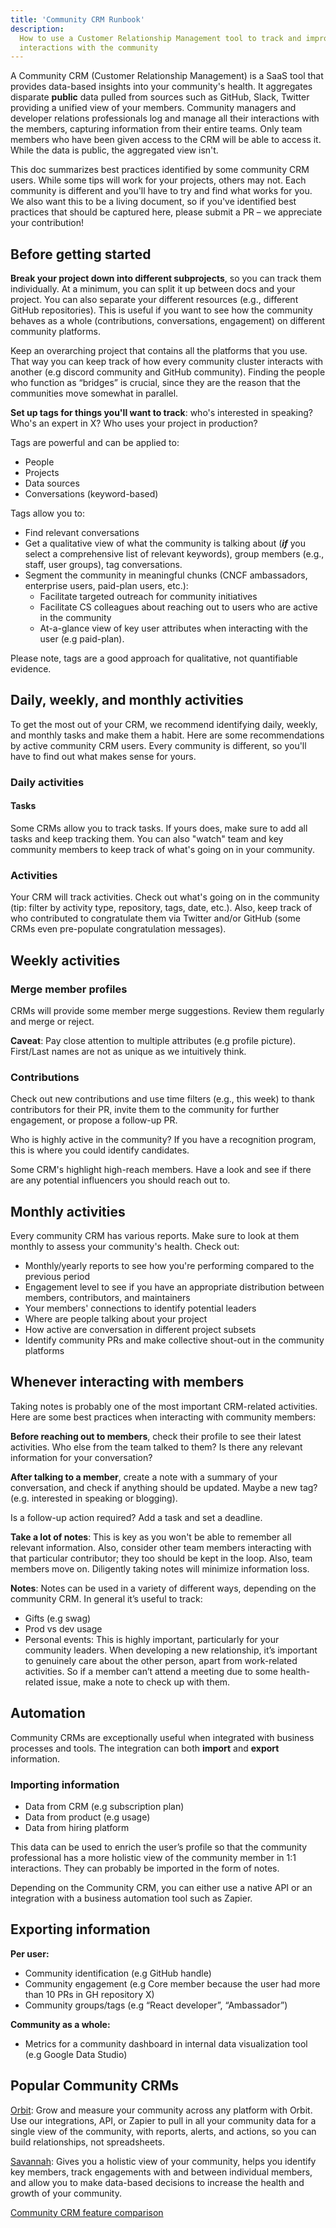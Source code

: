 ```yaml
---
title: 'Community CRM Runbook'
description:
  How to use a Customer Relationship Management tool to track and improve your
  interactions with the community
---
```


A Community CRM (Customer Relationship Management) is a SaaS tool that provides
data-based insights into your community's health. It aggregates disparate
**public** data pulled from sources such as GitHub, Slack, Twitter providing a
unified view of your members. Community managers and developer relations
professionals log and manage all their interactions with the members, capturing
information from their entire teams. Only team members who have been given
access to the CRM will be able to access it. While the data is public, the
aggregated view isn't.

This doc summarizes best practices identified by some community CRM users. While
some tips will work for your projects, others may not. Each community is
different and you'll have to try and find what works for you. We also want this
to be a living document, so if you've identified best practices that should be
captured here, please submit a PR – we appreciate your contribution!

## Before getting started

**Break your project down into different subprojects**, so you can track them
individually. At a minimum, you can split it up between docs and your project.
You can also separate your different resources (e.g., different GitHub
repositories). This is useful if you want to see how the community behaves as a
whole (contributions, conversations, engagement) on different community
platforms.

Keep an overarching project that contains all the platforms that you use. That
way you can keep track of how every community cluster interacts with another
(e.g discord community and GitHub community). Finding the people who function as
“bridges” is crucial, since they are the reason that the communities move
somewhat in parallel.

**Set up tags for things you'll want to track**: who's interested in speaking?
Who's an expert in X? Who uses your project in production?

Tags are powerful and can be applied to:

- People
- Projects
- Data sources
- Conversations (keyword-based)

Tags allow you to:

- Find relevant conversations
- Get a qualitative view of what the community is talking about (**_if_** you
  select a comprehensive list of relevant keywords), group members (e.g., staff,
  user groups), tag conversations.
- Segment the community in meaningful chunks (CNCF ambassadors, enterprise
  users, paid-plan users, etc.):
  - Facilitate targeted outreach for community initiatives
  - Facilitate CS colleagues about reaching out to users who are active in the
    community
  - At-a-glance view of key user attributes when interacting with the user (e.g
    paid-plan).

Please note, tags are a good approach for qualitative, not quantifiable
evidence.

## Daily, weekly, and monthly activities

To get the most out of your CRM, we recommend identifying daily, weekly, and
monthly tasks and make them a habit. Here are some recommendations by active
community CRM users. Every community is different, so you'll have to find out
what makes sense for yours.

### Daily activities

#### Tasks

Some CRMs allow you to track tasks. If yours does, make sure to add all tasks
and keep tracking them. You can also "watch" team and key community members to
keep track of what's going on in your community.

### Activities

Your CRM will track activities. Check out what's going on in the community (tip:
filter by activity type, repository, tags, date, etc.). Also, keep track of who
contributed to congratulate them via Twitter and/or GitHub (some CRMs even
pre-populate congratulation messages).

## Weekly activities

### Merge member profiles

CRMs will provide some member merge suggestions. Review them regularly and merge
or reject.

**Caveat**: Pay close attention to multiple attributes (e.g profile picture).
First/Last names are not as unique as we intuitively think.

### Contributions

Check out new contributions and use time filters (e.g., this week) to thank
contributors for their PR, invite them to the community for further engagement,
or propose a follow-up PR.

Who is highly active in the community? If you have a recognition program, this
is where you could identify candidates.

Some CRM's highlight high-reach members. Have a look and see if there are any
potential influencers you should reach out to.

## Monthly activities

Every community CRM has various reports. Make sure to look at them monthly to
assess your community's health. Check out:

- Monthly/yearly reports to see how you're performing compared to the previous
  period
- Engagement level to see if you have an appropriate distribution between
  members, contributors, and maintainers
- Your members' connections to identify potential leaders
- Where are people talking about your project
- How active are conversation in different project subsets
- Identify community PRs and make collective shout-out in the community
  platforms

## Whenever interacting with members

Taking notes is probably one of the most important CRM-related activities. Here
are some best practices when interacting with community members:

**Before reaching out to members**, check their profile to see their latest
activities. Who else from the team talked to them? Is there any relevant
information for your conversation?

**After talking to a member**, create a note with a summary of your
conversation, and check if anything should be updated. Maybe a new tag? (e.g.
interested in speaking or blogging).

Is a follow-up action required? Add a task and set a deadline.

**Take a lot of notes**: This is key as you won't be able to remember all
relevant information. Also, consider other team members interacting with that
particular contributor; they too should be kept in the loop. Also, team members
move on. Diligently taking notes will minimize information loss.

**Notes**: Notes can be used in a variety of different ways, depending on the
community CRM. In general it’s useful to track:

- Gifts (e.g swag)
- Prod vs dev usage
- Personal events: This is highly important, particularly for your community
  leaders. When developing a new relationship, it’s important to genuinely care
  about the other person, apart from work-related activities. So if a member
  can’t attend a meeting due to some health-related issue, make a note to check
  up with them.

## Automation

Community CRMs are exceptionally useful when integrated with business processes
and tools. The integration can both **import** and **export** information.

### Importing information

- Data from CRM (e.g subscription plan)
- Data from product (e.g usage)
- Data from hiring platform

This data can be used to enrich the user’s profile so that the community
professional has a more holistic view of the community member in 1:1
interactions. They can probably be imported in the form of notes.

Depending on the Community CRM, you can either use a native API or an
integration with a business automation tool such as Zapier.

## Exporting information

**Per user:**

- Community identification (e.g GitHub handle)
- Community engagement (e.g Core member because the user had more than 10 PRs in
  GH repository X)
- Community groups/tags (e.g “React developer”, “Ambassador”)

**Community as a whole:**

- Metrics for a community dashboard in internal data visualization tool (e.g
  Google Data Studio)

## Popular Community CRMs

[Orbit](https://orbit.love): Grow and measure your community across any platform
with Orbit. Use our integrations, API, or Zapier to pull in all your community
data for a single view of the community, with reports, alerts, and actions, so
you can build relationships, not spreadsheets.

[Savannah](https://docs.savannahhq.com/): Gives you a holistic view of your
community, helps you identify key members, track engagements with and between
individual members, and allow you to make data-based decisions to increase the
health and growth of your community.

[Community CRM feature comparison](https://docs.google.com/spreadsheets/d/1HMBGb3n4U9942aBD-Gc_n1WaEOcktJCpGIa41R7yBCo/edit#gid=0)
